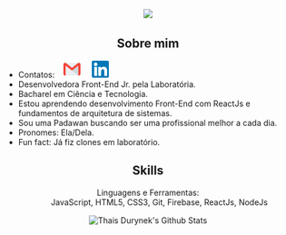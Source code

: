 <p align="center">
  <img src="https://media.giphy.com/media/MeJgB3yMMwIaHmKD4z/giphy.gif" width="30%">
</p>

<h2 align="center">Sobre mim</h2>
<ul>
  <li>Contatos:&nbsp; &nbsp;
    <a href="mailto:thais.durynek@gmail.com"><img src="https://github.com/deut-erium/deut-erium/blob/master/assets/gmail.svg" width="30px" alt="mail"></a> &nbsp; &nbsp;
    <a href="https://www.linkedin.com/in/thaisdurynek/"><img src="https://github.com/deut-erium/deut-erium/blob/master/assets/linkedin.svg" width="30px"  alt="LinkedIn"></a>
  </li>
  <li>Desenvolvedora Front-End Jr. pela Laboratória.</li>
  <li>Bacharel em Ciência e Tecnologia.</li>
  <li>Estou aprendendo desenvolvimento Front-End com ReactJs e fundamentos de arquitetura de sistemas.</li>
  <li>Sou uma Padawan buscando ser uma profissional melhor a cada dia.</li>
  <li>Pronomes: Ela/Dela.</li>
  <li>Fun fact: Já fiz clones em laboratório.</li>
</ul>

<h2 align="center">Skills</h2>
<dl align="center">
  <dt>Linguagens e Ferramentas:</dt>
  <dd>JavaScript, HTML5, CSS3, Git, Firebase, ReactJs, NodeJs</dd>
</dl>

<p align="center">
<img align="center" src="https://github-readme-stats.vercel.app/api?username=thaisdurynek&show_icons=true&theme=radical" alt="Thais Durynek's Github Stats">
</p>  
